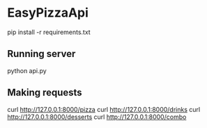 # EasyPizzaApi

pip install -r requirements.txt

## Running server
python api.py

## Making requests

curl http://127.0.0.1:8000/pizza
curl http://127.0.0.1:8000/drinks
curl http://127.0.0.1:8000/desserts
curl http://127.0.0.1:8000/combo
